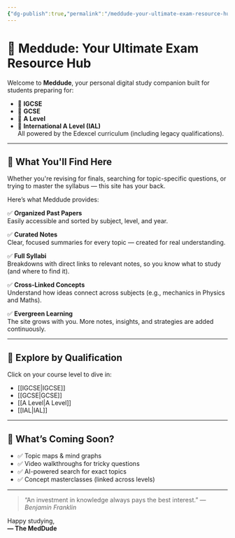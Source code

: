 ```yaml
---
{"dg-publish":true,"permalink":"/meddude-your-ultimate-exam-resource-hub/","tags":["gardenEntry"]}
---
```


# 🧠 Meddude: Your Ultimate Exam Resource Hub

Welcome to **Meddude**, your personal digital study companion built for students preparing for:
- 📘 **IGCSE**
- 📕 **GCSE**
- 📗 **A Level**
- 📙 **International A Level (IAL)**  
All powered by the Edexcel curriculum (including legacy qualifications).

---

## 🎯 What You'll Find Here

Whether you're revising for finals, searching for topic-specific questions, or trying to master the syllabus — this site has your back.

Here’s what Meddude provides:

✅ **Organized Past Papers**  
Easily accessible and sorted by subject, level, and year.

✅ **Curated Notes**  
Clear, focused summaries for every topic — created for real understanding.

✅ **Full Syllabi**  
Breakdowns with direct links to relevant notes, so you know what to study (and where to find it).

✅ **Cross-Linked Concepts**  
Understand how ideas connect across subjects (e.g., mechanics in Physics and Maths).

✅ **Evergreen Learning**  
The site grows with you. More notes, insights, and strategies are added continuously.

---

## 🧭 Explore by Qualification

Click on your course level to dive in:

- [[IGCSE\|IGCSE]]
- [[GCSE\|GCSE]]
- [[A Level\|A Level]]
- [[IAL\|IAL]]

---

## 🚀 What’s Coming Soon?

- ✅ Topic maps & mind graphs  
- ✅ Video walkthroughs for tricky questions  
- ✅ AI-powered search for exact topics  
- ✅ Concept masterclasses (linked across levels)

---

> “An investment in knowledge always pays the best interest.” — *Benjamin Franklin*

Happy studying,  
**— The MedDude**
